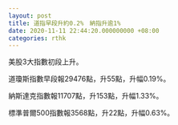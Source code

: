 ```yaml
---
layout: post
title: 道指早段升約0.2%　納指升逾1%
date: 2020-11-11 22:44:20.000000000 +08:00
categories: rthk
---
```


美股3大指數初段上升。

道瓊斯指數早段報29476點，升55點，升幅0.19%。

納斯達克指數報11707點，升153點，升幅1.33%。

標準普爾500指數報3568點，升22點，升幅0.63%。
